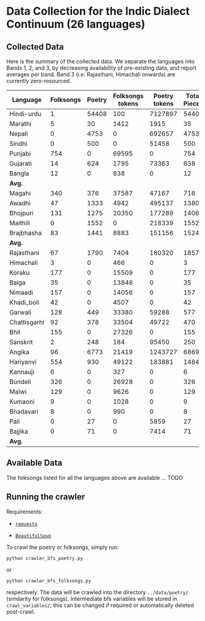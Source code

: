 # Data Collection for the Indic Dialect Continuum (26 languages)

## Collected Data

Here is the summary of the collected data. We separate the languages into Bands 1, 2, and 3, by decreasing availability of pre-existing data, and report averages per band. Band 3 (i.e. Rajasthani, Himachali onwards) are currently zero-resourced.


| Language      | Folksongs | Poetry | Folksongs tokens | Poetry tokens      | Total Pieces | Total tokens |
|---------------|-----------|--------|------------------|--------------------|--------------|-------------------|
| Hindi-urdu    | 1         | 54408  | 100              | 7127897            | 54409        | 7127997           |
| Marathi       | 5         | 30     | 1412             | 1915               | 35           | 3327              |
| Nepali        | 0         | 4753   | 0                | 692657             | 4753         | 692657            |
| Sindhi        | 0         | 500    | 0                | 51458              | 500          | 51458             |
| Punjabi       | 754       | 0      | 69595            | 0                  | 754          | 69595             |
| Gujarati      | 14        | 624    | 1795             | 73363              | 638          | 75158             |
| Bangla        | 12        | 0      | 838              | 0                  | 12           | 838               |
| **Avg.**      |           |        |                  |                    |              | 1,145,861.43      |
| Magahi        | 340       | 376    | 37587            | 47167              | 716          | 84754             |
| Awadhi        | 47        | 1333   | 4942             | 495137             | 1380         | 500079            |
| Bhojpuri      | 131       | 1275   | 20350            | 177289             | 1406         | 197639            |
| Maithili      | 0         | 1552   | 0                | 218339             | 1552         | 218339            |
| Brajbhasha    | 83        | 1441   | 8883             | 151156             | 1524         | 160039            |
| **Avg.**        |           |        |                  |                    |              | 232170.00         |
| Rajasthani    | 67        | 1790   | 7404             | 180320             | 1857         | 187724            |
| Himachali     | 3         | 0      | 466              | 0                  | 3            | 466               |
| Koraku        | 177       | 0      | 15509            | 0                  | 177          | 15509             |
| Baiga         | 35        | 0      | 13848            | 0                  | 35           | 13848             |
| Nimaadi       | 157       | 0      | 14056            | 0                  | 157          | 14056             |
| Khadi\_boli   | 42        | 0      | 4507             | 0                  | 42           | 4507              |
| Garwali       | 128       | 449    | 33380            | 59288              | 577          | 92668             |
| Chattisgarhi  | 92        | 378    | 33504            | 49722              | 470          | 83226             |
| Bhil          | 155       | 0      | 27326            | 0                  | 155          | 27326             |
| Sanskrit      | 2         | 248    | 184              | 95450              | 250          | 95634             |
| Angika        | 96        | 6773   | 21419            | 1243727            | 6869         | 1265146           |
| Hariyanvi     | 554       | 930    | 49122            | 183881             | 1484         | 233003            |
| Kannauji      | 6         | 0      | 327              | 0                  | 6            | 327               |
| Bundeli       | 326       | 0      | 26928            | 0                  | 326          | 26928             |
| Malwi         | 129       | 0      | 9626             | 0                  | 129          | 9626              |
| Kumaoni       | 9         | 0      | 1028             | 0                  | 9            | 1028              |
| Bhadavari     | 8         | 0      | 990              | 0                  | 8            | 990               |
| Pali          | 0         | 27     | 0                | 5859               | 27           | 5859              |
| Bajjika       | 0         | 71     | 0                | 7414               | 71           | 7414              |
| **Avg.**      |           |        |                  |                    |              | 109,751.842       |

## Available Data

The folksongs listed for all the languages above are available ... TODO

## Running the crawler

Requirements:

* [```requests```](https://www.google.com/url?sa=t&rct=j&q=&esrc=s&source=web&cd=&cad=rja&uact=8&ved=2ahUKEwiy-9nTveb4AhWau6QKHa0jBhYQFnoECAYQAQ&url=https%3A%2F%2Fpypi.org%2Fproject%2Frequests%2F&usg=AOvVaw1-RuMU-5ZQL9xNuNrQ3jg4)

* [```BeautifulSoup```](https://www.google.com/url?sa=t&rct=j&q=&esrc=s&source=web&cd=&cad=rja&uact=8&ved=2ahUKEwjz2cPhveb4AhUQy6QKHbWqCQUQFnoECAYQAQ&url=https%3A%2F%2Fbeautiful-soup-4.readthedocs.io%2Fen%2Flatest%2F&usg=AOvVaw3ox0yL2znF6w6A1_ShHM5s)

To crawl the poetry or folksongs, simply run:

```python crawler_bfs_poetry.py```

or 

```python crawler_bfs_folksongs.py```

respectively. The data will be crawled into the directory ```../data/poetry/``` (similarity for folksongs). Intermediate bfs variables will be stored in ```crawl_variables/```; this can be changed if required or automatically deleted post-crawl.







